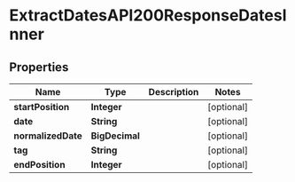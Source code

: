 

# ExtractDatesAPI200ResponseDatesInner


## Properties

| Name | Type | Description | Notes |
|------------ | ------------- | ------------- | -------------|
|**startPosition** | **Integer** |  |  [optional] |
|**date** | **String** |  |  [optional] |
|**normalizedDate** | **BigDecimal** |  |  [optional] |
|**tag** | **String** |  |  [optional] |
|**endPosition** | **Integer** |  |  [optional] |



